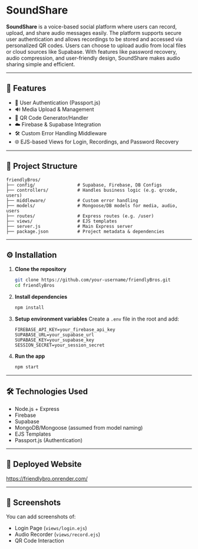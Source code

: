 # SoundShare

**SoundShare** is a voice-based social platform where users can record, upload, and share audio messages easily. The platform supports secure user authentication and allows recordings to be stored and accessed via personalized QR codes. Users can choose to upload audio from local files or cloud sources like Supabase. With features like password recovery, audio compression, and user-friendly design, SoundShare makes audio sharing simple and efficient.

---

## 🚀 Features

- 🔐 User Authentication (Passport.js)
- 🔊 Media Upload & Management
- 🔗 QR Code Generator/Handler
- ☁️ Firebase & Supabase Integration
- 🛠️ Custom Error Handling Middleware
- 🌐 EJS-based Views for Login, Recordings, and Password Recovery

---

## 📁 Project Structure

```
friendlyBros/
├── config/                # Supabase, Firebase, DB Configs
├── controllers/           # Handles business logic (e.g. qrcode, users)
├── middleware/            # Custom error handling
├── models/                # Mongoose/DB models for media, audio, users
├── routes/                # Express routes (e.g. /user)
├── views/                 # EJS templates
├── server.js              # Main Express server
├── package.json           # Project metadata & dependencies
```

---

## ⚙️ Installation

1. **Clone the repository**
   ```bash
   git clone https://github.com/your-username/friendlyBros.git
   cd friendlyBros
   ```

2. **Install dependencies**
   ```bash
   npm install
   ```

3. **Setup environment variables**
   Create a `.env` file in the root and add:
   ```env
   FIREBASE_API_KEY=your_firebase_api_key
   SUPABASE_URL=your_supabase_url
   SUPABASE_KEY=your_supabase_key
   SESSION_SECRET=your_session_secret
   ```

4. **Run the app**
   ```bash
   npm start
   ```

---

## 🛠️ Technologies Used

- Node.js + Express
- Firebase
- Supabase
- MongoDB/Mongoose (assumed from model naming)
- EJS Templates
- Passport.js (Authentication)

---

## 🧪 Deployed Website

https://friendlybro.onrender.com/

---

## 📸 Screenshots

You can add screenshots of:
- Login Page (`views/login.ejs`)
- Audio Recorder (`views/record.ejs`)
- QR Code Interaction
